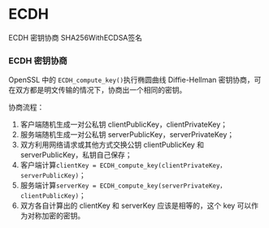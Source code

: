 # ECDH
ECDH 密钥协商  SHA256WithECDSA签名

### ECDH 密钥协商

OpenSSL 中的 `ECDH_compute_key()`执行椭圆曲线 Diffie-Hellman 密钥协商，可在双方都是明文传输的情况下，协商出一个相同的密钥。

协商流程：

1. 客户端随机生成一对公私钥 clientPublicKey，clientPrivateKey；
2. 服务端随机生成一对公私钥 serverPublicKey，serverPrivateKey；
3. 双方利用网络请求或其他方式交换公钥 clientPublicKey 和 serverPublicKey，私钥自己保存；
4. 客户端计算`clientKey = ECDH_compute_key(clientPrivateKey，serverPublicKey)`；
5. 服务端计算`serverKey = ECDH_compute_key(serverPrivateKey，clientPublicKey)`；
6. 双方各自计算出的 clientKey 和 serverKey 应该是相等的，这个 key 可以作为对称加密的密钥。
